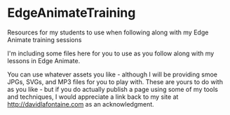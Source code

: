 # EdgeAnimateTraining
Resources for my students to use when following along with my Edge Animate training sessions

I'm including some files here for you to use as you follow along with my lessons in Edge Animate. 

You can use whatever assets you like - although I will be providing smoe JPGs, SVGs, and MP3 files for you to play with. These are yours to do with as you like - but if you do actually publish a page using some of my tools and techniques, I would appreciate a link back to my site at http://davidlafontaine.com as an acknowledgment. 

